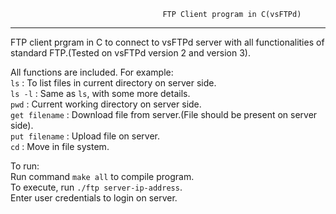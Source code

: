                                       FTP Client program in C(vsFTPd)
------------------------------------------------------------------------------------------------------------------
FTP client prgram in C to connect to vsFTPd server with all functionalities of standard FTP.(Tested on vsFTPd version 2 and version 3).                                                                                                        

All functions are included. For example:                                                                               
`ls` : To list files in current directory on server side.                                                                
`ls -l` : Same as `ls`, with some more details.                                                                          
`pwd` : Current working directory on server side.                                                                        
`get filename` : Download file from server.(File should be present on server side).                                      
`put filename` : Upload file on server.                                                                                 
`cd` : Move in file system.                                                                                            
                                                                                                                     
To run:                                                                                                           
Run command `make all` to compile program.                                                                              
To execute, run `./ftp server-ip-address`.                                                                            
Enter user credentials to login on server.                                                                           

